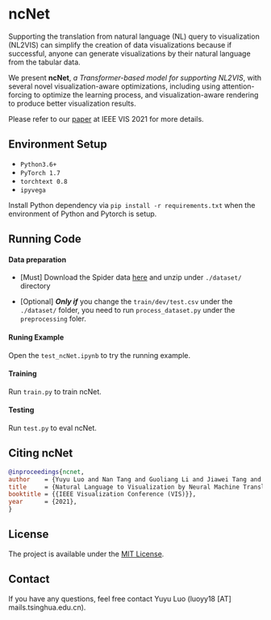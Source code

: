 # ncNet

Supporting the translation from natural language (NL) query to visualization (NL2VIS) can simplify the creation of data visualizations because if successful, anyone can generate visualizations by their natural language from the tabular data.

We present <b>ncNet</b>, <i>a Transformer-based model for supporting NL2VIS</i>, with several novel visualization-aware optimizations, including using attention-forcing to optimize the learning process, and visualization-aware rendering to produce better visualization results.

Please refer to our [paper](https://github.com/Thanksyy/Vega-Zero/blob/main/ncNet-VIS21.pdf) at IEEE VIS 2021 for more details.


## Environment Setup

* `Python3.6+`
* `PyTorch 1.7` 
* `torchtext 0.8`
* `ipyvega`

Install Python dependency via `pip install -r requirements.txt` when the environment of Python and Pytorch is setup.


## Running Code

#### Data preparation

<!-- * Download [Glove Embedding](xxxxx) and put `glove.6B.100d` under `./dataset/` directory -->

* [Must] Download the Spider data [here](https://drive.google.com/drive/folders/1wmJTcC9R6ah0jBo_ONaZW3ykx5iGMx9j?usp=sharing) and unzip under `./dataset/` directory

* [Optional] **_Only if_** you change the `train/dev/test.csv` under the `./dataset/` folder, you need to run `process_dataset.py` under the `preprocessing` foler. 

#### Runing Example

Open the `test_ncNet.ipynb` to try the running example.

#### Training

Run `train.py` to train ncNet.


#### Testing

Run `test.py` to eval ncNet.


## Citing ncNet

```bibTeX
@inproceedings{ncnet,
author    = {Yuyu Luo and Nan Tang and Guoliang Li and Jiawei Tang and Chengliang Chai and Xuedi Qin},
title     = {Natural Language to Visualization by Neural Machine Translation},
booktitle = {{IEEE Visualization Conference (VIS)}},
year      = {2021},
}
```

## License
The project is available under the [MIT License](https://github.com/Thanksyy/Vega-Zero/blob/main/README.md).

## Contact
If you have any questions, feel free contact Yuyu Luo (luoyy18 [AT] mails.tsinghua.edu.cn).
